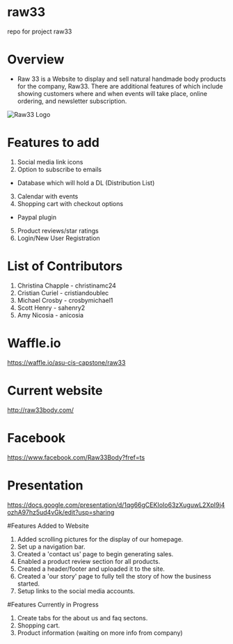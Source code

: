 # raw33
repo for project raw33

# Overview
- Raw 33 is a Website to display and sell natural handmade body products for the company, Raw33.  There are additional features of which include showing customers where and when events will take place, online ordering, and newsletter subscription.
<img src="raw33.jpg" alt="Raw33 Logo">

# Features to add
1. Social media link icons
2. Option to subscribe to emails
- Database which will hold a DL (Distribution List)
3. Calendar with events
4. Shopping cart with checkout options
- Paypal plugin
5. Product reviews/star ratings
6. Login/New User Registration

# List of Contributors
1. Christina Chapple - christinamc24
2. Cristian Curiel - cristiandoublec
3. Michael Crosby - crosbymichael1
4. Scott Henry - sahenry2
3. Amy Nicosia - anicosia

# Waffle.io
https://waffle.io/asu-cis-capstone/raw33

# Current website
http://raw33body.com/

# Facebook
https://www.facebook.com/Raw33Body?fref=ts

# Presentation
https://docs.google.com/presentation/d/1qg66gCEKIoIo63zXuguwL2XpI9j4ozhA97hz5ud4vGk/edit?usp=sharing

#Features Added to Website

1. Added scrolling pictures for the display of our homepage.
2. Set up a navigation bar.
3. Created a 'contact us' page to begin generating sales.
4. Enabled a product review section for all products.
5. Created a header/footer and uploaded it to the site.
6. Created a 'our story' page to fully tell the story of how the business started.
7. Setup links to the social media accounts.

#Features Currently in Progress

1. Create tabs for the about us and faq sectons.
2. Shopping cart.
3. Product information (waiting on more info from company)

